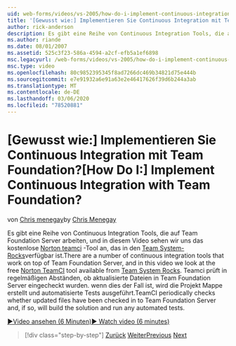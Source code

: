 ```yaml
---
uid: web-forms/videos/vs-2005/how-do-i-implement-continuous-integration-with-team-foundation
title: '[Gewusst wie:] Implementieren Sie Continuous Integration mit Team Foundation? | Microsoft-Dokumentation'
author: rick-anderson
description: Es gibt eine Reihe von Continuous Integration Tools, die auf Team Foundation Server arbeiten, und in diesem Video sehen Sie sich das kostenlose Norton teamci-Tool an.
ms.author: riande
ms.date: 08/01/2007
ms.assetid: 525c3f23-586a-4594-a2cf-efb5a1ef6898
msc.legacyurl: /web-forms/videos/vs-2005/how-do-i-implement-continuous-integration-with-team-foundation
msc.type: video
ms.openlocfilehash: 80c9852395345f8ad7266dc469b34821d75e444b
ms.sourcegitcommit: e7e91932a6e91a63e2e46417626f39d6b244a3ab
ms.translationtype: MT
ms.contentlocale: de-DE
ms.lasthandoff: 03/06/2020
ms.locfileid: "78520881"
---
```

# <a name="how-do-i-implement-continuous-integration-with-team-foundation"></a><span data-ttu-id="c0283-104">[Gewusst wie:] Implementieren Sie Continuous Integration mit Team Foundation?</span><span class="sxs-lookup"><span data-stu-id="c0283-104">[How Do I:] Implement Continuous Integration with Team Foundation?</span></span>

<span data-ttu-id="c0283-105">von [Chris menegay](https://twitter.com/CMenegay)</span><span class="sxs-lookup"><span data-stu-id="c0283-105">by [Chris Menegay](https://twitter.com/CMenegay)</span></span>

<span data-ttu-id="c0283-106">Es gibt eine Reihe von Continuous Integration Tools, die auf Team Foundation Server arbeiten, und in diesem Video sehen wir uns das kostenlose [Norton teamci](http://teamsystemrocks.com/files/12/tools/entry1018.aspx) -Tool an, das in den [Team System-Rocks](http://teamsystemrocks.com/)verfügbar ist.</span><span class="sxs-lookup"><span data-stu-id="c0283-106">There are a number of continuous integration tools that work on top of Team Foundation Server, and in this video we look at the free [Norton TeamCI](http://teamsystemrocks.com/files/12/tools/entry1018.aspx) tool available from [Team System Rocks](http://teamsystemrocks.com/).</span></span> <span data-ttu-id="c0283-107">Teamci prüft in regelmäßigen Abständen, ob aktualisierte Dateien in Team Foundation Server eingecheckt wurden. wenn dies der Fall ist, wird die Projekt Mappe erstellt und automatisierte Tests ausgeführt.</span><span class="sxs-lookup"><span data-stu-id="c0283-107">TeamCI periodically checks whether updated files have been checked in to Team Foundation Server and, if so, will build the solution and run any automated tests.</span></span>

[<span data-ttu-id="c0283-108">&#9654;Video ansehen (6 Minuten)</span><span class="sxs-lookup"><span data-stu-id="c0283-108">&#9654; Watch video (6 minutes)</span></span>](https://channel9.msdn.com/Blogs/ASP-NET-Site-Videos/how-do-i-implement-continuous-integration-with-team-foundation)

> [!div class="step-by-step"]
> <span data-ttu-id="c0283-109">[Zurück](how-do-i-discover-application-changes-prior-to-deployment.md)
> [Weiter](how-do-i-automate-testing-using-team-build.md)</span><span class="sxs-lookup"><span data-stu-id="c0283-109">[Previous](how-do-i-discover-application-changes-prior-to-deployment.md)
[Next](how-do-i-automate-testing-using-team-build.md)</span></span>
